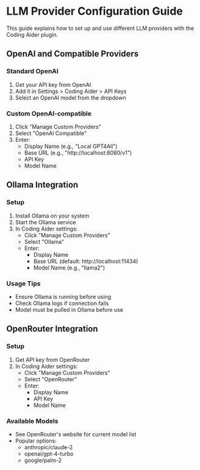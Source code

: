 # LLM Provider Configuration Guide

This guide explains how to set up and use different LLM providers with the Coding Aider plugin.

## OpenAI and Compatible Providers

### Standard OpenAI
1. Get your API key from OpenAI
2. Add it in Settings > Coding Aider > API Keys
3. Select an OpenAI model from the dropdown

### Custom OpenAI-compatible
1. Click "Manage Custom Providers"
2. Select "OpenAI Compatible"
3. Enter:
   - Display Name (e.g., "Local GPT4All")
   - Base URL (e.g., "http://localhost:8080/v1")
   - API Key
   - Model Name

## Ollama Integration

### Setup
1. Install Ollama on your system
2. Start the Ollama service
3. In Coding Aider settings:
   - Click "Manage Custom Providers"
   - Select "Ollama"
   - Enter:
     - Display Name
     - Base URL (default: http://localhost:11434)
     - Model Name (e.g., "llama2")

### Usage Tips
- Ensure Ollama is running before using
- Check Ollama logs if connection fails
- Model must be pulled in Ollama before use

## OpenRouter Integration

### Setup
1. Get API key from OpenRouter
2. In Coding Aider settings:
   - Click "Manage Custom Providers"
   - Select "OpenRouter"
   - Enter:
     - Display Name
     - API Key
     - Model Name

### Available Models
- See OpenRouter's website for current model list
- Popular options:
  - anthropic/claude-2
  - openai/gpt-4-turbo
  - google/palm-2
